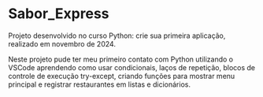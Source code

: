 # Sabor_Express
Projeto desenvolvido no curso Python: crie sua primeira aplicação, realizado em novembro de 2024.

Neste projeto pude ter meu primeiro contato com Python utilizando o VSCode aprendendo como usar condicionais, laços de repetição, blocos de controle de execução try-except, criando funções para mostrar menu principal e registrar restaurantes em listas e dicionários.
